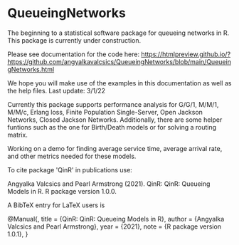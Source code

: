 # QueueingNetworks
The beginning to a statistical software package for queueing networks in R. This package is currently under construction. 

Please see documentation for the code here:
https://htmlpreview.github.io/?https://github.com/angyalkavalcsics/QueueingNetworks/blob/main/QueueingNetworks.html

We hope you will make use of the examples in this documentation as well as the help files.
Last update: 3/1/22

Currently this package supports performance analysis for G/G/1, M/M/1, M/M/c, Erlang loss, Finite Population Single-Server, Open Jackson Networks, Closed Jackson Networks. 
Additionally, there are some helper funtions such as the one for Birth/Death models or for solving a routing matrix. 

Working on a demo for finding average service time, average arrival rate, and other metrics needed for these models. 

To cite package 'QinR' in publications use:

Angyalka Valcsics and Pearl Armstrong (2021). QinR: QinR: Queueing
Models in R. R package version 1.0.0.

A BibTeX entry for LaTeX users is

@Manual{,
     title = {QinR: QinR: Queueing Models in R},
     author = {Angyalka Valcsics and Pearl Armstrong},
     year = {2021},
     note = {R package version 1.0.1},
   }
